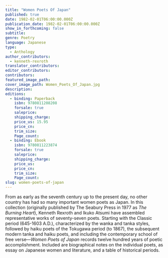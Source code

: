 ```yaml
---
title: "Women Poets Of Japan"
published: true
date: 1982-02-01T06:00:00.000Z
publication_date: 1982-02-01T06:00:00.000Z
show_in_forthcoming: false
subtitle:
genre: Poetry
language: Japanese
type:
  - Anthology
author_contributors:
  - kenneth-rexroth
translator_contributors:
editor_contributors:
contributors:
featured_image_path:
cover_image_path: Women_Poets_Of_Japan.jpg
description:
editions:
  - binding: Paperback
    isbn: 9780811208208
    forsale: true
    saleprice:
    shipping_charge:
    price_us: 15.95
    price_cn:
    trim_size:
    Page_count:
  - binding: Ebook
    isbn: 9780811223874
    forsale: true
    saleprice:
    shipping_charge:
    price_us:
    price_cn:
    trim_size:
    Page_count:
slug: women-poets-of-japan
---
```


From as early as the seventh century up to the present day, no other country has had so many important women poets as Japan. In this collection (originally published by The Seabury Press in 1977 as _The Burning Heart_), Kenneth Rexroth and Ikuko Atsumi have assembled representative works of seventy-seven poets. Starting with the Classic period (645-1603 A.D.), characterized by the wanka and tanka styles, followed by haiku poets of the Tokugawa period (to 1867), the subsequent modern tanka and haiku poets, and including the contemporary school of free verse––_Women Poets of Japan_ records twelve hundred years of poetic accomplishment. Included are biographical notes on the individual poets, as essay on Japanese women and literature, and a table of historical periods.

